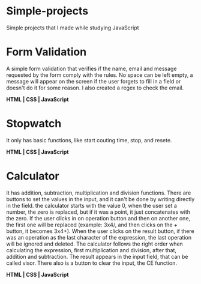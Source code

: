 # Simple-projects
Simple projects that I made while studying JavaScript

# Form Validation

A simple form validation that verifies if the name, email and message requested by the form comply with the rules. No space can be left empty, a message will appear on the screen if the user forgets to fill in a field or doesn't do it for some reason. I also created a regex to check the email.

**HTML | CSS | JavaScript**

# Stopwatch

It only has basic functions, like start couting time, stop, and resete.

**HTML | CSS | JavaScript**

# Calculator

It has addition, subtraction, multiplication and division functions. There are buttons to set the values in the input, and it can't be done by writing directly in the field. the calculator starts with the value 0, when the user set a number, the zero is replaced, but if it was a point, it just concatenates with the zero. If the user clicks in on operation button and then on another one, the first one will be replaced (example: 3x4/, and then clicks on the + button, it becomes 3x4+). When the user clicks on the result button, if there was an operation as the last character of the expression, the last operation will be ignored and deleted. The calculator follows the right order when calculating the expression, first multiplication and division, after that, addition and subtraction. The result appears in the input field, that can be called visor. There also is a button to clear the input, the CE function.

**HTML | CSS | JavaScript**
